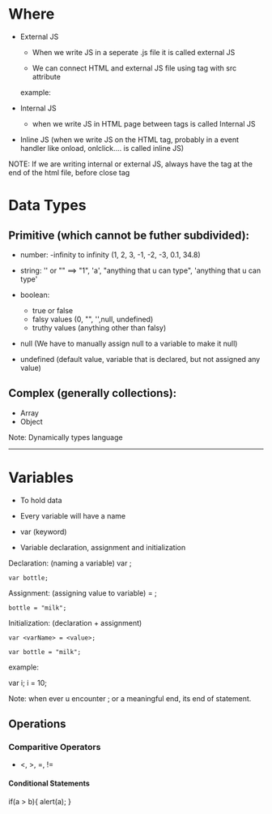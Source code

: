 # Where

* External JS
    * When we write JS in a seperate .js file it is called external JS

    * We can connect HTML and external JS file using <script></script> tag with src attribute

    example:
    <script src="test.js"></script>

* Internal JS 
    * when we write JS in HTML page between <script> </script> tags is called Internal JS

* Inline JS (when we write JS on the HTML tag, probably in a event handler like onload, onlclick.... is called inline JS)

NOTE: If we are writing internal or external JS, always have the <script></script> tag at the end of the html file, before close </body> tag

# Data Types

## Primitive (which cannot be futher subdivided):

* number: -infinity to infinity (1, 2, 3, -1, -2, -3, 0.1, 34.8)

* string: '' or "" ==> "1", 'a', "anything that u can type", 'anything that u can type'

* boolean: 
    * true or false
    * falsy values (0, "", '',null, undefined)
    * truthy values (anything other than falsy)

* null (We have to manually assign null to a variable to make it null)

* undefined (default value, variable that is declared, but not assigned any value)

## Complex (generally collections):

* Array
* Object


Note: Dynamically types language

------------------

# Variables

* To hold data
* Every variable will have a name
* var (keyword)

* Variable declaration, assignment and initialization

Declaration: (naming a variable)
    var <varName>;
    
    var bottle;

Assignment: (assigning value to variable)
    <varName> = <value>;

    bottle = "milk";

Initialization: (declaration + assignment)

    var <varName> = <value>;

    var bottle = "milk";


example:

var i;
i = 10;

Note: when ever u encounter ; or a meaningful end, its end of statement.

## Operations

### Comparitive Operators

* <, >, =, !=

#### Conditional Statements

if(a > b){
   alert(a);
}


